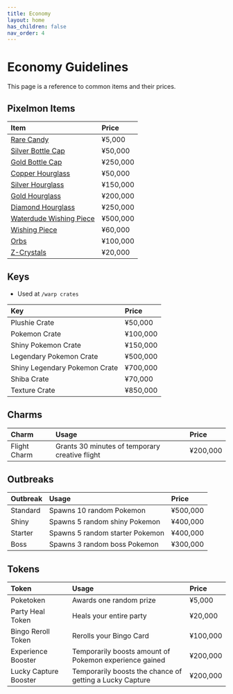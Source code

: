 ```yaml
---
title: Economy
layout: home
has_children: false
nav_order: 4
---
```


# Economy Guidelines
This page is a reference to common items and their prices. 

## Pixelmon Items

| Item                                                                                | Price     |
|:------------------------------------------------------------------------------------|:----------|
| [Rare Candy](https://pixelmonmod.com/wiki/Rare_Candy)                               | ¥5,000    |
| [Silver Bottle Cap](https://pixelmonmod.com/wiki/Silver_Bottle_Cap)                 | ¥50,000   |
| [Gold Bottle Cap](https://pixelmonmod.com/wiki/Gold_Bottle_Cap)                     | ¥250,000  |
| [Copper Hourglass](https://pixelmonmod.com/wiki/Isi_Copper_Hourglass)               | ¥50,000   |
| [Silver Hourglass](https://pixelmonmod.com/wiki/Isi_Silver_Hourglass)               | ¥150,000  |
| [Gold Hourglass](https://pixelmonmod.com/wiki/Isi_Gold_Hourglass)                   | ¥200,000  |
| [Diamond Hourglass](https://pixelmonmod.com/wiki/Isi_Diamond_Hourglass)             | ¥250,000  |
| [Waterdude Wishing Piece](https://pixelmonmod.com/wiki/Waterdude%27s_Wishing_Piece) | ¥500,000  |
| [Wishing Piece](https://pixelmonmod.com/wiki/Wishing_Piece)                         | ¥60,000   |
| [Orbs](https://pixelmonmod.com/wiki/Orb)                                            | ¥100,000  |
| [Z-Crystals](https://pixelmonmod.com/wiki/Z-Crystals)                               | ¥20,000   |

## Keys
- Used at `/warp crates`

| Key                           | Price    |
|:------------------------------|:---------|
| Plushie Crate                 | ¥50,000  |
| Pokemon Crate                 | ¥100,000 |
| Shiny Pokemon Crate           | ¥150,000  |
| Legendary Pokemon Crate       | ¥500,000 |
| Shiny Legendary Pokemon Crate | ¥700,000 |
| Shiba Crate                   | ¥70,000  |
| Texture Crate                 | ¥850,000 |

## Charms

| Charm        | Usage                                          | Price     |
|:-------------|:-----------------------------------------------|:----------|
| Flight Charm | Grants 30 minutes of temporary creative flight | ¥200,000  |

## Outbreaks

| Outbreak     | Usage                           | Price    |
|:-------------|:--------------------------------|:---------|
| Standard     | Spawns 10 random Pokemon        | ¥500,000 |
| Shiny        | Spawns 5 random shiny Pokemon   | ¥400,000 |
| Starter      | Spawns 5 random starter Pokemon | ¥400,000 |
| Boss         | Spawns 3 random boss Pokemon    | ¥300,000 |

## Tokens

| Token                 | Usage                                                    | Price    |
|:----------------------|:---------------------------------------------------------|:---------|
| Poketoken             | Awards one random prize                                  | ¥5,000   |
| Party Heal Token      | Heals your entire party                                  | ¥20,000  |
| Bingo Reroll Token    | Rerolls your Bingo Card                                  | ¥100,000 |
| Experience Booster    | Temporarily boosts amount of Pokemon experience gained   | ¥200,000 |
| Lucky Capture Booster | Temporarily boosts the chance of getting a Lucky Capture | ¥200,000 |